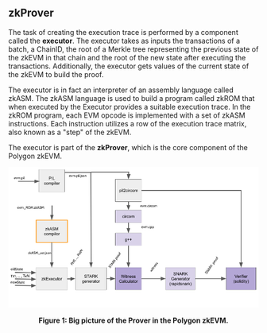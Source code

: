 
## zkProver

The task of creating the execution trace is performed by a component called the **executor**.
The executor takes as inputs the transactions of a batch, a ChainID, the root 
of a Merkle tree representing the previous state of the zkEVM in that chain and
the root of the new state after executing the transactions. 
Additionally, the executor gets values 
of the current state of the zkEVM to build the proof.

The executor is in fact an interpreter of an assembly language
called zkASM. 
The zkASM language is used to build a program called zkROM that 
when executed by the Executor provides a suitable execution trace.
In the zkROM program, each EVM opcode is implemented with a
set of zkASM instructions. 
Each instruction utilizes a row of the execution trace matrix, 
also known as a "step" of the zkEVM. 

The executor is part of the **zkProver**, which is the
core component of the Polygon zkEVM.

![](./figures/big-picture.png)

<div align="center"><b> Figure 1: Big picture of the Prover in the Polygon zkEVM. </b></div>


